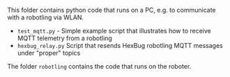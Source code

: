 This folder contains python code that runs on a PC, e.g. to communicate with a robotling via WLAN.  
- `test_mqtt.py` - Simple example script that illustrates how to receive MQTT telemetry from a robotling
- `hexbug_relay.py` Script that resends HexBug robotling MQTT messages under "proper" topics

The folder `robotling` contains the code that runs on the roboter.
